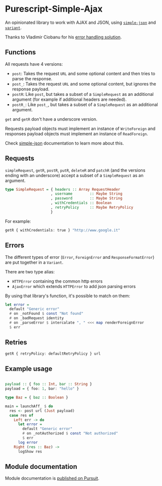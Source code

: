 # Purescript-Simple-Ajax

An opinionated library to work with AJAX and JSON, using [`simple-json`](https://pursuit.purescript.org/packages/purescript-simple-json) and [`variant`](https://pursuit.purescript.org/packages/purescript-variant).

Thanks to Vladimir Ciobanu for his [error handling solution](https://github.com/vladciobanu/purescript-affjax-errors).

## Functions

All requests have 4 versions:
- `post`: Takes the request `URL` and some optional content and then tries to parse the response.
- `post_`: Takes the request `URL` and some optional content, but ignores the response payload.
- `postR`: Like `post`, but takes a subset of a `SimpleRequest` as an additional argument (for example if additional headers are needed).
- `postR_`: Like `post_`, but takes a subset of a `SimpleRequest` as an additional argument.

`get` and `getR` don't have a underscore version.

Requests payload objects must implement an instance of `WriteForeign` and responses payload objects must implement an instance of `ReadForeign`.

Check [simple-json](https://github.com/justinwoo/purescript-simple-json) documentation to learn more about this.

## Requests

`simpleRequest`, `getR`, `postR`, `putR`, `deleteR` and `patchR` (and the
versions ending with an underscore) accept a subset of a `SimpleRequest` as
an argument. 

```purs
type SimpleRequest = { headers :: Array RequestHeader
                     , username        :: Maybe String
                     , password        :: Maybe String
                     , withCredentials :: Boolean
                     , retryPolicy     :: Maybe RetryPolicy
                     }
```

For example:

```purs
getR { withCredentials: true } "http://www.google.it"
```

## Errors

The different types of error (`Error`, `ForeignError` and `ResponseFormatError`) are put together in a `Variant`.

There are two type alias:
- `HTTPError` containing the common http errors
- `AjaxError` which extends `HTTPError` to add json parsing errors

By using that library's function, it's possible to match on them:

```purs
let error = 
  default "Generic error"
  # on _notFound $ const "Not found"
  # on _badRequest identity
  # on _parseError $ intercalate ", " <<< map renderForeignError
  $ err
```

## Retries

``` purs
getR { retryPolicy: defaultRetryPolicy } url
```

## Example usage

```purs

payload :: { foo :: Int, bar :: String }
payload = { foo: 1, bar: "hello" }

type Baz = { baz :: Boolean }

main = launchAff_ $ do
  res <- post url (Just payload)
  case res of
    Left err -> do
      let error = 
        default "Generic error" 
        # on _notAuthorized $ const "Not authorized" 
        $ err
      log error
    Right (res :: Baz) ->
      logShow res
```

## Module documentation

Module documentation is [published on Pursuit](http://pursuit.purescript.org/packages/purescript-simple-ajax).
